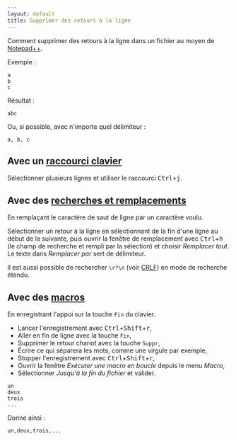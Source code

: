 ```yaml
---
layout: default
title: Supprimer des retours à la ligne
---
```

Comment supprimer des retours à la ligne dans un fichier au moyen de [Notepad++](notepad++.md).

Exemple :

    a
    b
    c

Résultat :

    abc

Ou, si possible, avec n'importe quel délimiteur :

    a, b, c

## Avec un [raccourci clavier](raccourcis-clavier.md)

Sélectionner plusieurs lignes et utiliser le raccourci <kbd>Ctrl</kbd>+<kbd>j</kbd>.

## Avec des [recherches et remplacements](recherches-et-remplacements.md)

En remplaçant le caractère de saut de ligne par un caractère voulu.

Sélectionner un retour à la ligne en sélectionnant de la fin d'une ligne au début de la suivante, puis ouvrir la fenêtre de remplacement avec <kbd>Ctrl</kbd>+<kbd>h</kbd> (le champ de recherche et rempli par la sélection) et choisir *Remplacer tout*. Le texte dans *Remplacer par* sert de délimiteur.

Il est aussi possible de rechercher `\r?\n` (voir [CRLF](https://fr.wikipedia.org/wiki/Carriage_Return_Line_Feed)) en mode de recherche étendu.

## Avec des [macros](macros.md)

En enregistrant l'appui sur la touche `Fin` du clavier.

- Lancer l'enregistrement avec <kbd>Ctrl</kbd>+<kbd>Shift</kbd>+<kbd>r</kbd>,
- Aller en fin de ligne avec la touche `Fin`,
- Supprimer le retour chariot avec la touche `Suppr`,
- Écrire ce qui séparera les mots, comme une virgule par exemple,
- Stopper l'enregistrement avec <kbd>Ctrl</kbd>+<kbd>Shift</kbd>+<kbd>r</kbd>,
- Ouvrir la fenêtre *Exécuter une macro en boucle* depuis le menu *Macro*,
- Sélectionner *Jusqu'à la fin du fichier* et valider.

```
un
deux
trois
...
```

Donne ainsi :

    un,deux,trois,...
